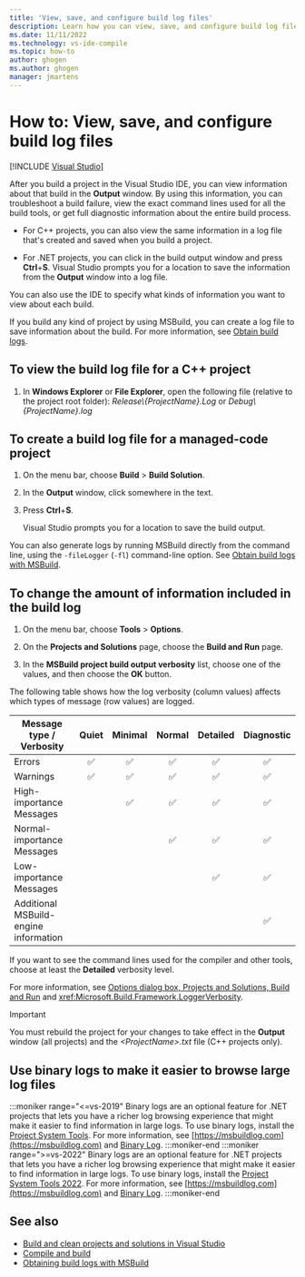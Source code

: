 ```yaml
---
title: 'View, save, and configure build log files'
description: Learn how you can view, save, and configure build log files. These files provide information such as the command lines used for the compiler and other tools, which can help you troubleshoot build failures.
ms.date: 11/11/2022
ms.technology: vs-ide-compile
ms.topic: how-to
author: ghogen
ms.author: ghogen
manager: jmartens
---
```

# How to: View, save, and configure build log files

 [!INCLUDE [Visual Studio](~/includes/applies-to-version/vs-windows-only.md)]

After you build a project in the Visual Studio IDE, you can view information about that build in the **Output** window. By using this information, you can troubleshoot a build failure, view the exact command lines used for all the build tools, or get full diagnostic information about the entire build process.

- For C++ projects, you can also view the same information in a log file that's created and saved when you build a project.

- For .NET projects, you can click in the build output window and press **Ctrl**+**S**. Visual Studio prompts you for a location to save the information from the **Output** window into a log file.

You can also use the IDE to specify what kinds of information you want to view about each build.

If you build any kind of project by using MSBuild, you can create a log file to save information about the build. For more information, see [Obtain build logs](../msbuild/obtaining-build-logs-with-msbuild.md).

## To view the build log file for a C++ project

1. In **Windows Explorer** or **File Explorer**, open the following file (relative to the project root folder): *Release\\{ProjectName}.Log* or *Debug\\{ProjectName}.log*

## To create a build log file for a managed-code project

1. On the menu bar, choose **Build** > **Build Solution**.

2. In the **Output** window, click somewhere in the text.

3. Press **Ctrl**+**S**.

   Visual Studio prompts you for a location to save the build output.

You can also generate logs by running MSBuild directly from the command line, using the `-fileLogger` (`-fl`) command-line option. See [Obtain build logs with MSBuild](../msbuild/obtaining-build-logs-with-msbuild.md).

## To change the amount of information included in the build log

1. On the menu bar, choose **Tools** > **Options**.

2. On the **Projects and Solutions** page, choose the **Build and Run** page.

3. In the **MSBuild project build output verbosity** list, choose one of the values, and then choose the **OK** button.

The following table shows how the log verbosity (column values) affects which types of message (row values) are logged.

| Message type / Verbosity              | Quiet | Minimal | Normal | Detailed | Diagnostic |
|---------------------------------------|:-----:|:-------:|:------:|:--------:|:----------:|
| Errors                                |   ✅   |    ✅    |    ✅   |     ✅    |      ✅     |
| Warnings                              |   ✅   |    ✅    |    ✅   |     ✅    |      ✅     |
| High-importance Messages              |       |    ✅    |    ✅   |     ✅    |      ✅     |
| Normal-importance  Messages           |       |         |    ✅   |     ✅    |      ✅     |
| Low-importance  Messages              |       |         |        |     ✅    |      ✅     |
| Additional MSBuild-engine information |       |         |        |          |      ✅     |

If you want to see the command lines used for the compiler and other tools, choose at least the **Detailed** verbosity level.

For more information, see [Options dialog box,  Projects and Solutions, Build and Run](../ide/reference/options-dialog-box-projects-and-solutions-build-and-run.md) and <xref:Microsoft.Build.Framework.LoggerVerbosity>.

> [!IMPORTANT]
> You must rebuild the project for your changes to take effect in the **Output** window (all projects) and the *\<ProjectName>.txt* file (C++ projects only).

## Use binary logs to make it easier to browse large log files

:::moniker range="<=vs-2019"
Binary logs are an optional feature for .NET projects that lets you have a richer log browsing experience that might make it easier to find information in large logs. To use binary logs, install the [Project System Tools](https://marketplace.visualstudio.com/items?itemName=VisualStudioProductTeam.ProjectSystemTools). For more information, see [https://msbuildlog.com](https://msbuildlog.com) and [Binary Log](https://github.com/microsoft/msbuild/blob/master/documentation/wiki/Binary-Log.md).
:::moniker-end
:::moniker range=">=vs-2022"
Binary logs are an optional feature for .NET projects that lets you have a richer log browsing experience that might make it easier to find information in large logs. To use binary logs, install the [Project System Tools 2022](https://marketplace.visualstudio.com/items?itemName=VisualStudioProductTeam.ProjectSystemTools2022). For more information, see [https://msbuildlog.com](https://msbuildlog.com) and [Binary Log](https://github.com/microsoft/msbuild/blob/master/documentation/wiki/Binary-Log.md).
:::moniker-end
## See also

- [Build and clean projects and solutions in Visual Studio](../ide/building-and-cleaning-projects-and-solutions-in-visual-studio.md)
- [Compile and build](../ide/compiling-and-building-in-visual-studio.md)
- [Obtaining build logs with MSBuild](../msbuild/obtaining-build-logs-with-msbuild.md)
